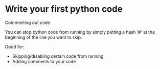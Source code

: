 # Write your first python code

Commenting out code

You can stop python code from running by simply putting a hash '\#' at the beginning of the line you want to skip.

Good for:

* Skipping/disabling certain code from running
* Adding comments to your code

